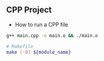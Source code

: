 CPP Project
---

- How to run a CPP file
```bash
g++ main.cpp -o main.o && ./main.o

# Makefile
make [-B] ${module_name}
```
